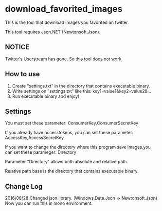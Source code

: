 download_favorited_images
=========================

This is the tool that download images you favorited on twitter.

This tool requires Json.NET (Newtonsoft.Json).

NOTICE
------

Twitter's Userstream has gone. So this tool does not work. 


How to use
----------

1. Create "settings.txt" in the directory that contains executable binary.
2. Write settings on "settings.txt" like this: key1=value1&key2=value2&...
3. Run executable binary and enjoy!

Settings
--------

You must set these parameter: ConsumerKey,ConsumerSecretKey

If you already have accesstokens, you can set these parameter: AccessKey,AccessSecretKey

If you want to change the directory where this program save images,you can set these parameger: Directory


Parameter "Directory" allows both absolute and relative path.

Relative path base is the directory that contains executable binary.

Change Log
----------

2016/08/28
Changed json library. (Windows.Data.Json -> Newtonsoft.Json)
Now you can run this in mono environment.
